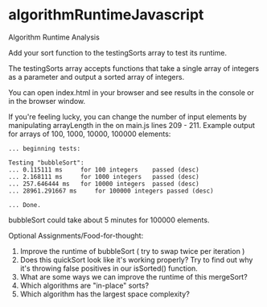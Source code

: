 # algorithmRuntimeJavascript
Algorithm Runtime Analysis

Add your sort function to the testingSorts array to test its runtime. 

The testingSorts array accepts functions that take a single array of integers as a parameter and output a sorted array of integers.

You can open index.html in your browser and see results in the console or in the browser window.

If you're feeling lucky, you can change the number of input elements by manipulating arrayLength in the on main.js lines 209 - 211. Example output for arrays of 100, 1000, 10000, 100000 elements:

    ... beginning tests: 
    
    Testing "bubbleSort": 
    ...	0.115111 ms 	for 100 integers	passed (desc)
    ...	2.168111 ms 	for 1000 integers	passed (desc)
    ...	257.646444 ms 	for 10000 integers	passed (desc)
    ...	28961.291667 ms 	for 100000 integers	passed (desc)
    
    ... Done.


bubbleSort could take about 5 minutes for 100000 elements. 

Optional Assignments/Food-for-thought:
1. Improve the runtime of bubbleSort ( try to swap twice per iteration )
2. Does this quickSort look like it's working properly? Try to find out why it's throwing false positives in our isSorted() function.
3. What are some ways we can improve the runtime of this mergeSort?
4. Which algorithms are "in-place" sorts?
5. Which algorithm has the largest space complexity?
